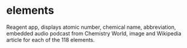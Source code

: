 # elements
Reagent app, displays atomic number, chemical name, abbreviation, embedded audio podcast from Chemistry World, image and Wikipedia article for each of the 118 elements.
